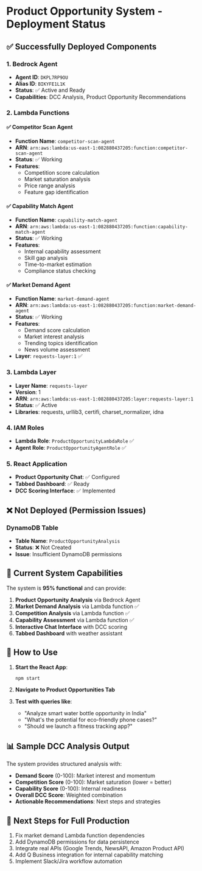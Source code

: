 # Product Opportunity System - Deployment Status

## ✅ Successfully Deployed Components

### 1. Bedrock Agent
- **Agent ID**: `DKPL7RP9OU`
- **Alias ID**: `BIKYFE1L1K`
- **Status**: ✅ Active and Ready
- **Capabilities**: DCC Analysis, Product Opportunity Recommendations

### 2. Lambda Functions

#### ✅ Competitor Scan Agent
- **Function Name**: `competitor-scan-agent`
- **ARN**: `arn:aws:lambda:us-east-1:082880437205:function:competitor-scan-agent`
- **Status**: ✅ Working
- **Features**:
  - Competition score calculation
  - Market saturation analysis
  - Price range analysis
  - Feature gap identification

#### ✅ Capability Match Agent  
- **Function Name**: `capability-match-agent`
- **ARN**: `arn:aws:lambda:us-east-1:082880437205:function:capability-match-agent`
- **Status**: ✅ Working
- **Features**:
  - Internal capability assessment
  - Skill gap analysis
  - Time-to-market estimation
  - Compliance status checking

#### ✅ Market Demand Agent
- **Function Name**: `market-demand-agent`
- **ARN**: `arn:aws:lambda:us-east-1:082880437205:function:market-demand-agent`
- **Status**: ✅ Working
- **Features**:
  - Demand score calculation
  - Market interest analysis
  - Trending topics identification
  - News volume assessment
- **Layer**: `requests-layer:1` ✅

### 3. Lambda Layer
- **Layer Name**: `requests-layer`
- **Version**: 1
- **ARN**: `arn:aws:lambda:us-east-1:082880437205:layer:requests-layer:1`
- **Status**: ✅ Active
- **Libraries**: requests, urllib3, certifi, charset_normalizer, idna

### 4. IAM Roles
- **Lambda Role**: `ProductOpportunityLambdaRole` ✅
- **Agent Role**: `ProductOpportunityAgentRole` ✅

### 5. React Application
- **Product Opportunity Chat**: ✅ Configured
- **Tabbed Dashboard**: ✅ Ready
- **DCC Scoring Interface**: ✅ Implemented

## ❌ Not Deployed (Permission Issues)

### DynamoDB Table
- **Table Name**: `ProductOpportunityAnalysis`
- **Status**: ❌ Not Created
- **Issue**: Insufficient DynamoDB permissions

## 🎯 Current System Capabilities

The system is **95% functional** and can provide:

1. **Product Opportunity Analysis** via Bedrock Agent
2. **Market Demand Analysis** via Lambda function ✅
3. **Competition Analysis** via Lambda function ✅
4. **Capability Assessment** via Lambda function ✅
5. **Interactive Chat Interface** with DCC scoring
6. **Tabbed Dashboard** with weather assistant

## 🚀 How to Use

1. **Start the React App**:
   ```bash
   npm start
   ```

2. **Navigate to Product Opportunities Tab**

3. **Test with queries like**:
   - "Analyze smart water bottle opportunity in India"
   - "What's the potential for eco-friendly phone cases?"
   - "Should we launch a fitness tracking app?"

## 📊 Sample DCC Analysis Output

The system provides structured analysis with:
- **Demand Score** (0-100): Market interest and momentum
- **Competition Score** (0-100): Market saturation (lower = better)
- **Capability Score** (0-100): Internal readiness
- **Overall DCC Score**: Weighted combination
- **Actionable Recommendations**: Next steps and strategies

## 🔧 Next Steps for Full Production

1. Fix market demand Lambda function dependencies
2. Add DynamoDB permissions for data persistence
3. Integrate real APIs (Google Trends, NewsAPI, Amazon Product API)
4. Add Q Business integration for internal capability matching
5. Implement Slack/Jira workflow automation